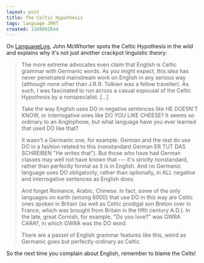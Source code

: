 ```yaml
---
layout: post
title: The Celtic Hypothesis
tags: language JRRT
created: 1169002844
---
```

On [LanguageLog](http://itre.cis.upenn.edu/~myl/languagelog/archives/004037.html), John McWhorter spots the Celtic Hypothesis in the wild and explains why it's not just another crackpot linguistic theory:

> The more extreme advocates even claim that English is Celtic grammar with Germanic words. As you might expect, this idea has never penetrated mainstream work on English in any serious way (although none other than J.R.R. Tolkien was a fellow traveller). As such, I was fascinated to run across a casual espousal of the Celtic Hypothesis by a nonspecialist. [...]
>
> Take the way English uses DO in negative sentences like HE DOESN'T KNOW, or interrogative ones like DO YOU LIKE CHEESE? It seems so ordinary to an Anglophone, but what language have you ever learned that used DO like that?<!--break-->
>
>It wasn't a Germanic one, for example. German and the rest do use DO in a fashion related to this (nonstandard German ER TUT DAS SCHREIBEN "He writes that"). But those who have had German classes may well not have known that --- it's strictly nonstandard, rather than perfectly formal as it is in English. And no Germanic language uses DO obligatorily, rather than optionally, in ALL negative and interrogative sentences as English does.
>
>And forget Romance, Arabic, Chinese. In fact, some of the only languages on earth (among 6000) that use DO in this way are Celtic ones spoken in Britain (as well as Celtic prodigal son Breton over in France, which was brought from Britain in the fifth century A.D.). In the late, great Cornish, for example, "Do you love?" was GWRA CARA?, in which GWRA was the DO word.
>
>There are a passel of English grammar features like this, weird as Germanic goes but perfectly ordinary as Celtic.

So the next time you complain about English, remember to blame the Celts!
